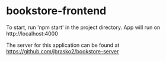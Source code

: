 # bookstore-frontend

To start, run 'npm start' in the project directory. App will run on http://localhost:4000

The server for this application can be found at https://github.com/jbrasko2/bookstore-server
